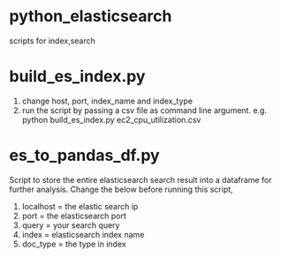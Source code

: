 # python_elasticsearch
scripts for index,search 

# build_es_index.py
1. change host, port, index_name and index_type
2. run the script by passing a csv file as command line argument.
e.g. python build_es_index.py ec2_cpu_utilization.csv

# es_to_pandas_df.py
Script to store the entire elasticsearch search result into a dataframe for further analysis.
Change the below before running this script,
1. localhost = the elastic search ip
2. port = the elasticsearch port
3. query = your search query
4. index = elasticsearch index name
5. doc_type = the type in index

